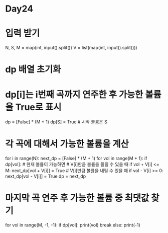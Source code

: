 # Day24
# 입력 받기
N, S, M = map(int, input().split())
V = list(map(int, input().split()))

# dp 배열 초기화
# dp[i]는 i번째 곡까지 연주한 후 가능한 볼륨을 True로 표시
dp = [False] * (M + 1)
dp[S] = True  # 시작 볼륨은 S

# 각 곡에 대해서 가능한 볼륨을 계산
for i in range(N):
    next_dp = [False] * (M + 1)
    for vol in range(M + 1):
        if dp[vol]:  # 현재 볼륨이 가능하면
            # V[i]만큼 볼륨을 올릴 수 있을 때
            if vol + V[i] <= M:
                next_dp[vol + V[i]] = True
            # V[i]만큼 볼륨을 내릴 수 있을 때
            if vol - V[i] >= 0:
                next_dp[vol - V[i]] = True
    dp = next_dp

# 마지막 곡 연주 후 가능한 볼륨 중 최댓값 찾기
for vol in range(M, -1, -1):
    if dp[vol]:
        print(vol)
        break
else:
    print(-1)
